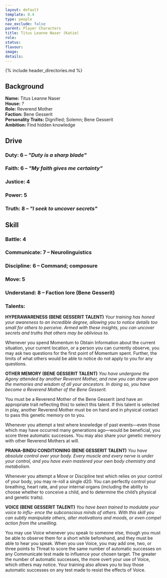 ```yaml
---
layout: default
template: 0.4
type: people
nav_exclude: false
parent: Player Characters
title: Titus Leanne Naser (Katie)
role: 
status: 
flavour: 
image: 
details:
---
```


{% include header_directories.md %}
## Background  
**Name:** Titus Leanne Naser  
**House:** *?*  
**Role:** Reverend Mother  
**Faction:** Bene Gesserit  
**Personality Traits:** Dignified; Solemn; Bene Gesserit  
**Ambition:** Find hidden knowledge  

## Drive  
### **Duty:** 6 – *"Duty is a sharp blade"*  
### **Faith:** 6 – *"My faith gives me certainty"*  
### **Justice:** 4  
### **Power:** 5  
### **Truth:** 8 – *"I seek to uncover secrets"*  


## Skill  
### **Battle:** 4  
### **Communicate:** 7 – Neurolinguistics  
### **Discipline:** 6 – Command; composure  
### **Move:** 5  
### **Understand:** 8 – Faction lore (Bene Gesserit)  

### **Talents:**
**HYPERAWARENESS (BENE GESSERIT TALENT)**
*Your training has honed your awareness to an incredible
degree, allowing you to notice details too small for others
to perceive. Armed with these insights, you can uncover
secrets and truths that others may be oblivious to.*   

Whenever you spend Momentum to Obtain Information about the current situation, your current location,
or a person you can currently observe, you may ask two
questions for the first point of Momentum spent. Further, the limits of what others would be able to notice
do not apply to you for any questions.  

**OTHER MEMORY (BENE GESSERIT TALENT)**
*You have undergone the Agony attended by another
Reverent Mother, and now you can draw upon the memories and wisdom of all your ancestors. In doing so, you
have become a Reverend Mother of the Bene Gesserit.*  

You must be a Reverend Mother of the Bene Gesserit
(and have an appropriate trait reflecting this) to select
this talent. If this talent is selected in play, another Reverend Mother must be on hand and in physical contact
to pass this genetic memory on to you.  

Whenever you attempt a test where knowledge of past
events—even those which may have occurred many
generations ago—would be beneficial, you score three
automatic successes. You may also share your genetic
memory with other Reverend Mothers at will.  

**PRANA-BINDU CONDITIONING (BENE GESSERIT TALENT)**
*You have absolute control over your body. Every muscle
and every nerve is under your control, and you have even
mastered your own body chemistry and metabolism.*  

Whenever you attempt a Move or Discipline test which
relies on your control of your body, you may re-roll a
single d20. You can perfectly control your breathing,
heart rate, and your internal organs (including the ability
to choose whether to conceive a child, and to determine the child’s physical and genetic traits).  

**VOICE (BENE GESSERIT TALENT)**
*You have been trained to modulate your voice to influ-
ence the subconscious minds of others. With this skill
you can subtly manipulate others, alter motivations and
moods, or even compel action from the unwilling.*  

You may use Voice whenever you speak to someone
else, though you must be able to observe them for a
short while beforehand, and they must be able to hear
you speak. When you use Voice, you may add one, two,
or three points to Threat to score the same number of
automatic successes on any Communicate test made to
influence your chosen target. The greater the number of
automatic successes, the more overt your use of Voice,
which others may notice. Your training also allows you
to buy those automatic successes on any test made to
resist the effects of Voice.  








